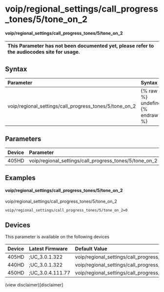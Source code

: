 ﻿---
description: voip/regional_settings/call_progress_tones/5/tone_on_2
search:
    keywords: ['voip','regional_settings','call_progress_tones','5','tone_on_2']
---

# voip/regional_settings/call_progress_tones/5/tone_on_2

#### voip/regional_settings/call_progress_tones/5/tone_on_2


| This Parameter has not been documented yet, please refer to the audiocodes site for usage.  |
| :--- |

## Syntax
| Parameter | Syntax |
| :--- | :--- |
|voip/regional_settings/call_progress_tones/5/tone_on_2 | {% raw %} undefined {% endraw %} |

## Parameters
|Device|Parameter|value|Description|
|:---|:---|:---|:---|
| 405HD | voip/regional_settings/call_progress_tones/5/tone_on_2 |  |  |

## Examples
#### voip/regional_settings/call_progress_tones/5/tone_on_2

voip/regional_settings/call_progress_tones/5/tone_on_2

```
voip/regional_settings/call_progress_tones/5/tone_on_2=0
```

## Devices
This parameter is available on the following devices

| Device | Latest Firmware | Default Value |
|:---|:---|:---|
| 405HD | ;UC_3.0.1.322 | voip/regional_settings/call_progress_tones/5/tone_on_2=0 
| 440HD | ;UC_3.0.1.322 | voip/regional_settings/call_progress_tones/5/tone_on_2=0 
| 450HD | ;UC_3.0.4.111.77 | voip/regional_settings/call_progress_tones/5/tone_on_2=0 

(view disclaimer)[disclaimer]
